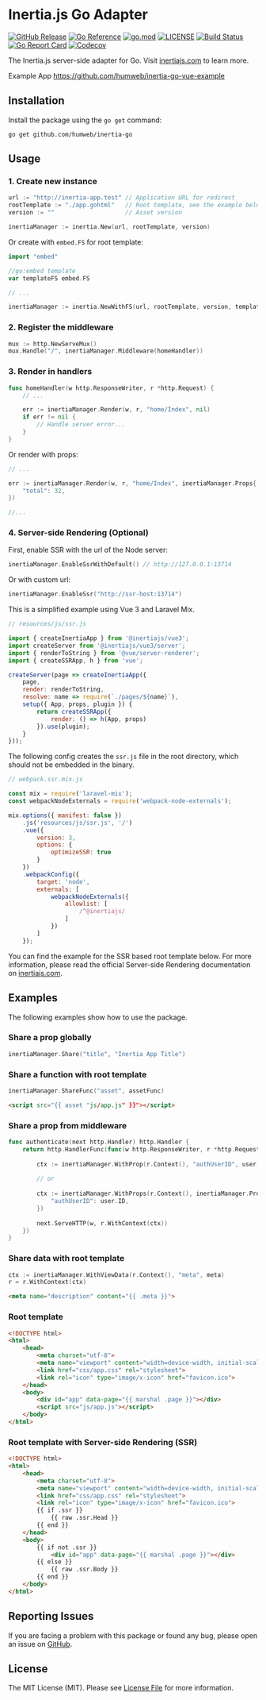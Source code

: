# Inertia.js Go Adapter

[![GitHub Release](https://img.shields.io/github/v/release/humweb/inertia-go)](https://github.com/humweb/inertia-go/releases)
[![Go Reference](https://pkg.go.dev/badge/github.com/humweb/inertia-go.svg)](https://pkg.go.dev/github.com/humweb/inertia-go)
[![go.mod](https://img.shields.io/github/go-mod/go-version/humweb/inertia-go)](go.mod)
[![LICENSE](https://img.shields.io/github/license/humweb/inertia-go)](LICENSE)
[![Build Status](https://img.shields.io/github/actions/workflow/status/humweb/inertia-go/build.yml?branch=main)](https://github.com/humweb/inertia-go/actions?query=workflow%3Abuild+branch%3Amain)
[![Go Report Card](https://goreportcard.com/badge/github.com/humweb/inertia-go)](https://goreportcard.com/report/github.com/humweb/inertia-go)
[![Codecov](https://codecov.io/gh/humweb/inertia-go/branch/main/graph/badge.svg)](https://codecov.io/gh/humweb/inertia-go)

The Inertia.js server-side adapter for Go. Visit [inertiajs.com](https://inertiajs.com) to learn more.


Example App https://github.com/humweb/inertia-go-vue-example

## Installation

Install the package using the `go get` command:

```
go get github.com/humweb/inertia-go
```

## Usage

### 1. Create new instance

```go
url := "http://inertia-app.test" // Application URL for redirect
rootTemplate := "./app.gohtml"   // Root template, see the example below
version := ""                    // Asset version

inertiaManager := inertia.New(url, rootTemplate, version)
```

Or create with `embed.FS` for root template:

```go
import "embed"

//go:embed template
var templateFS embed.FS

// ...

inertiaManager := inertia.NewWithFS(url, rootTemplate, version, templateFS)
```

### 2. Register the middleware

```go
mux := http.NewServeMux()
mux.Handle("/", inertiaManager.Middleware(homeHandler))
```

### 3. Render in handlers

```go
func homeHandler(w http.ResponseWriter, r *http.Request) {
    // ...

    err := inertiaManager.Render(w, r, "home/Index", nil)
    if err != nil {
        // Handle server error...
    }
}
```

Or render with props:

```go
// ...

err := inertiaManager.Render(w, r, "home/Index", inertiaManager.Props{
    "total": 32,
})

//...
```

### 4. Server-side Rendering (Optional)

First, enable SSR with the url of the Node server:

```go
inertiaManager.EnableSsrWithDefault() // http://127.0.0.1:13714
```

Or with custom url:

```go
inertiaManager.EnableSsr("http://ssr-host:13714")
```

This is a simplified example using Vue 3 and Laravel Mix.

```js
// resources/js/ssr.js

import { createInertiaApp } from '@inertiajs/vue3';
import createServer from '@inertiajs/vue3/server';
import { renderToString } from '@vue/server-renderer';
import { createSSRApp, h } from 'vue';

createServer(page => createInertiaApp({
    page,
    render: renderToString,
    resolve: name => require(`./pages/${name}`),
    setup({ App, props, plugin }) {
        return createSSRApp({
            render: () => h(App, props)
        }).use(plugin);
    }
}));
```

The following config creates the `ssr.js` file in the root directory, which should not be embedded in the binary.

```js
// webpack.ssr.mix.js

const mix = require('laravel-mix');
const webpackNodeExternals = require('webpack-node-externals');

mix.options({ manifest: false })
    .js('resources/js/ssr.js', '/')
    .vue({
        version: 3,
        options: {
            optimizeSSR: true
        }
    })
    .webpackConfig({
        target: 'node',
        externals: [
            webpackNodeExternals({
                allowlist: [
                    /^@inertiajs/
                ]
            })
        ]
    });
```

You can find the example for the SSR based root template below. For more information, please read the official Server-side Rendering documentation on [inertiajs.com](https://inertiajs.com).

## Examples

The following examples show how to use the package.

### Share a prop globally

```go
inertiaManager.Share("title", "Inertia App Title")
```

### Share a function with root template

```go
inertiaManager.ShareFunc("asset", assetFunc)
```

```html
<script src="{{ asset "js/app.js" }}"></script>
```

### Share a prop from middleware

```go
func authenticate(next http.Handler) http.Handler {
    return http.HandlerFunc(func(w http.ResponseWriter, r *http.Request) {
    
        ctx := inertiaManager.WithProp(r.Context(), "authUserID", user.ID)
        
        // or
        
        ctx := inertiaManager.WithProps(r.Context(), inertiaManager.Props{
            "authUserID": user.ID,
        })
        
        next.ServeHTTP(w, r.WithContext(ctx))
    })
}
```

### Share data with root template

```go
ctx := inertiaManager.WithViewData(r.Context(), "meta", meta)
r = r.WithContext(ctx)
```

```html
<meta name="description" content="{{ .meta }}">
```

### Root template

```html
<!DOCTYPE html>
<html>
    <head>
        <meta charset="utf-8">
        <meta name="viewport" content="width=device-width, initial-scale=1">
        <link href="css/app.css" rel="stylesheet">
        <link rel="icon" type="image/x-icon" href="favicon.ico">
    </head>
    <body>
        <div id="app" data-page="{{ marshal .page }}"></div>
        <script src="js/app.js"></script>
    </body>
</html>
```

### Root template with Server-side Rendering (SSR)

```html
<!DOCTYPE html>
<html>
    <head>
        <meta charset="utf-8">
        <meta name="viewport" content="width=device-width, initial-scale=1">
        <link href="css/app.css" rel="stylesheet">
        <link rel="icon" type="image/x-icon" href="favicon.ico">
        {{ if .ssr }}
            {{ raw .ssr.Head }}
        {{ end }}
    </head>
    <body>
        {{ if not .ssr }}
            <div id="app" data-page="{{ marshal .page }}"></div>
        {{ else }}
            {{ raw .ssr.Body }}
        {{ end }}
    </body>
</html>
```

## Reporting Issues

If you are facing a problem with this package or found any bug, please open an issue on [GitHub](https://github.com/humweb/inertia-go/issues).

## License

The MIT License (MIT). Please see [License File](LICENSE.md) for more information.
